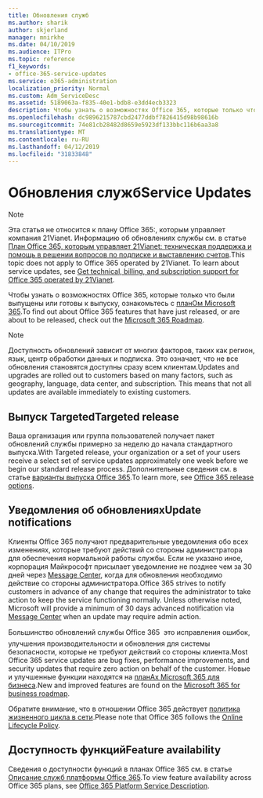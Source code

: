 ```yaml
---
title: Обновления служб
ms.author: sharik
author: skjerland
manager: mnirkhe
ms.date: 04/10/2019
ms.audience: ITPro
ms.topic: reference
f1_keywords:
- office-365-service-updates
ms.service: o365-administration
localization_priority: Normal
ms.custom: Adm_ServiceDesc
ms.assetid: 5189063a-f835-40e1-bdb8-e3dd4ecb3323
description: Чтобы узнать о возможностях Office 365, которые только что были выпущены или готовы к выпуску, ознакомьтесь с планом Microsoft 365.
ms.openlocfilehash: dc9896215787cbd2477ddbf7826415d98b98616b
ms.sourcegitcommit: 74e81cb28482d8659e5923df133bbc116b6aa3a8
ms.translationtype: MT
ms.contentlocale: ru-RU
ms.lasthandoff: 04/12/2019
ms.locfileid: "31833848"
---
```

# <a name="service-updates"></a><span data-ttu-id="1c46d-103">Обновления служб</span><span class="sxs-lookup"><span data-stu-id="1c46d-103">Service Updates</span></span>

> [!NOTE]
> <span data-ttu-id="1c46d-p101">Эта статья не относится к плану Office 365:, которым управляет компания 21Vianet. Информацию об обновлениях службы см. в статье [План Office 365, которым управляет 21Vianet: техническая поддержка и помощь в решении вопросов по подписке и выставлению счетов](http://go.microsoft.com/fwlink/?LinkID=733350&amp;clcid=0x409).</span><span class="sxs-lookup"><span data-stu-id="1c46d-p101">This topic does not apply to Office 365 operated by 21Vianet. To learn about service updates, see [Get technical, billing, and subscription support for Office 365 operated by 21Vianet](http://go.microsoft.com/fwlink/?LinkID=733350&amp;clcid=0x409).</span></span> 
  
<span data-ttu-id="1c46d-106">Чтобы узнать о возможностях Office 365, которые только что были выпущены или готовы к выпуску, ознакомьтесь с [планОм Microsoft 365](https://go.microsoft.com/fwlink/?LinkId=509914).</span><span class="sxs-lookup"><span data-stu-id="1c46d-106">To find out about Office 365 features that have just released, or are about to be released, check out the [Microsoft 365 Roadmap](https://go.microsoft.com/fwlink/?LinkId=509914).</span></span>
  
> [!NOTE]
> <span data-ttu-id="1c46d-p102">Доступность обновлений зависит от многих факторов, таких как регион, язык, центр обработки данных и подписка. Это означает, что не все обновления становятся доступны сразу всем клиентам.</span><span class="sxs-lookup"><span data-stu-id="1c46d-p102">Updates and upgrades are rolled out to customers based on many factors, such as geography, language, data center, and subscription. This means that not all updates are available immediately to existing customers.</span></span> 
  
## <a name="targeted-release"></a><span data-ttu-id="1c46d-109">Выпуск Targeted</span><span class="sxs-lookup"><span data-stu-id="1c46d-109">Targeted release</span></span>

<span data-ttu-id="1c46d-110">Ваша организация или группа пользователей получает пакет обновлений службы примерно за неделю до начала стандартного выпуска.</span><span class="sxs-lookup"><span data-stu-id="1c46d-110">With Targeted release, your organization or a set of your users receive a select set of service updates approximately one week before we begin our standard release process.</span></span> <span data-ttu-id="1c46d-111">Дополнительные сведения см. в статье [варианты выпуска Office 365](https://docs.microsoft.com/office365/admin/manage/release-options-in-office-365?view=o365-worldwide).</span><span class="sxs-lookup"><span data-stu-id="1c46d-111">To learn more, see [Office 365 release options](https://docs.microsoft.com/office365/admin/manage/release-options-in-office-365?view=o365-worldwide).</span></span> 
  
## <a name="update-notifications"></a><span data-ttu-id="1c46d-112">Уведомления об обновлениях</span><span class="sxs-lookup"><span data-stu-id="1c46d-112">Update notifications</span></span>

<span data-ttu-id="1c46d-p104">Клиенты Office 365 получают предварительные уведомления обо всех изменениях, которые требуют действий со стороны администратора для обеспечения нормальной работы службы. Если не указано иное, корпорация Майкрософт присылает уведомление не позднее чем за 30 дней через [Message Center](http://technet.microsoft.com/library/38FB3333-BFCC-4340-A37B-DEDA509C209.aspx), когда для обновления необходимо действие со стороны администратора.</span><span class="sxs-lookup"><span data-stu-id="1c46d-p104">Office 365 strives to notify customers in advance of any change that requires the administrator to take action to keep the service functioning normally. Unless otherwise noted, Microsoft will provide a minimum of 30 days advanced notification via [Message Center](http://technet.microsoft.com/library/38FB3333-BFCC-4340-A37B-DEDA509C209.aspx) when an update may require admin action.</span></span> 
  
<span data-ttu-id="1c46d-115">Большинство обновлений службы Office 365  это исправления ошибок, улучшения производительности и обновления для системы безопасности, которые не требуют действий со стороны клиента.</span><span class="sxs-lookup"><span data-stu-id="1c46d-115">Most Office 365 service updates are bug fixes, performance improvements, and security updates that require zero action on behalf of the customer.</span></span> <span data-ttu-id="1c46d-116">Новые и улучшенные функции находятся на [планАх Microsoft 365 для бизнеса](http://roadmap.office.com/).</span><span class="sxs-lookup"><span data-stu-id="1c46d-116">New and improved features are found on the [Microsoft 365 for business roadmap](http://roadmap.office.com/).</span></span>
  
<span data-ttu-id="1c46d-117">Обратите внимание, что в отношении Office 365 действует [политика жизненного цикла в сети](https://support.microsoft.com/lifecycle#gp/osslpolicy).</span><span class="sxs-lookup"><span data-stu-id="1c46d-117">Please note that Office 365 follows the [Online Lifecycle Policy](https://support.microsoft.com/lifecycle#gp/osslpolicy).</span></span>
  
## <a name="feature-availability"></a><span data-ttu-id="1c46d-118">Доступность функций</span><span class="sxs-lookup"><span data-stu-id="1c46d-118">Feature availability</span></span>

<span data-ttu-id="1c46d-119">Сведения о доступности функций в планах Office 365 см. в статье [Описание служб платформы Office 365](https://technet.microsoft.com/library/office-365-platform-service-description.aspx).</span><span class="sxs-lookup"><span data-stu-id="1c46d-119">To view feature availability across Office 365 plans, see [Office 365 Platform Service Description](https://technet.microsoft.com/library/office-365-platform-service-description.aspx).</span></span>
  

